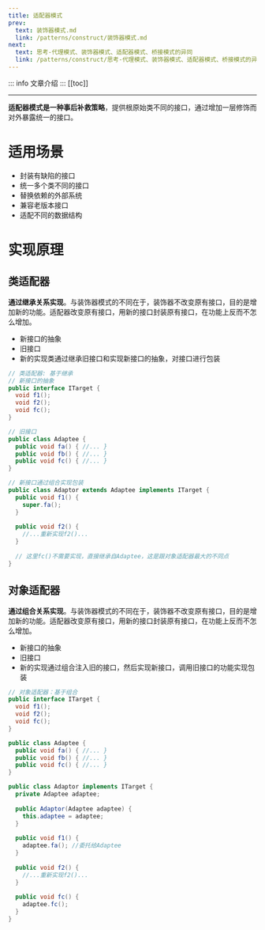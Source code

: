```yaml
---
title: 适配器模式
prev:
  text: 装饰器模式.md
  link: /patterns/construct/装饰器模式.md
next:
  text: 思考-代理模式、装饰器模式、适配器模式、桥接模式的异同
  link: /patterns/construct/思考-代理模式、装饰器模式、适配器模式、桥接模式的异同.md
---
```

::: info
文章介绍
:::
[[toc]]

***
**适配器模式是一种事后补救策略**，提供根原始类不同的接口，通过增加一层修饰而对外暴露统一的接口。

# 适用场景

* 封装有缺陷的接口
* 统一多个类不同的接口
* 替换依赖的外部系统
* 兼容老版本接口
* 适配不同的数据结构
# 实现原理

## 类适配器

**通过继承关系实现**。与装饰器模式的不同在于，装饰器不改变原有接口，目的是增加新的功能。适配器改变原有接口，用新的接口封装原有接口，在功能上反而不怎么增加。

* 新接口的抽象
* 旧接口
* 新的实现类通过继承旧接口和实现新接口的抽象，对接口进行包装
```java
// 类适配器: 基于继承
// 新接口的抽象
public interface ITarget {
  void f1();
  void f2();
  void fc();
}

// 旧接口
public class Adaptee {
  public void fa() { //... }
  public void fb() { //... }
  public void fc() { //... }
}

// 新接口通过组合实现包装
public class Adaptor extends Adaptee implements ITarget {
  public void f1() {
    super.fa();
  }
  
  public void f2() {
    //...重新实现f2()...
  }
  
  // 这里fc()不需要实现，直接继承自Adaptee，这是跟对象适配器最大的不同点
}
```

## 对象适配器

**通过组合关系实现**。与装饰器模式的不同在于，装饰器不改变原有接口，目的是增加新的功能。适配器改变原有接口，用新的接口封装原有接口，在功能上反而不怎么增加。

* 新接口的抽象
* 旧接口
* 新的实现通过组合注入旧的接口，然后实现新接口，调用旧接口的功能实现包装
```java
// 对象适配器：基于组合
public interface ITarget {
  void f1();
  void f2();
  void fc();
}

public class Adaptee {
  public void fa() { //... }
  public void fb() { //... }
  public void fc() { //... }
}

public class Adaptor implements ITarget {
  private Adaptee adaptee;
  
  public Adaptor(Adaptee adaptee) {
    this.adaptee = adaptee;
  }
  
  public void f1() {
    adaptee.fa(); //委托给Adaptee
  }
  
  public void f2() {
    //...重新实现f2()...
  }
  
  public void fc() {
    adaptee.fc();
  }
}
```

